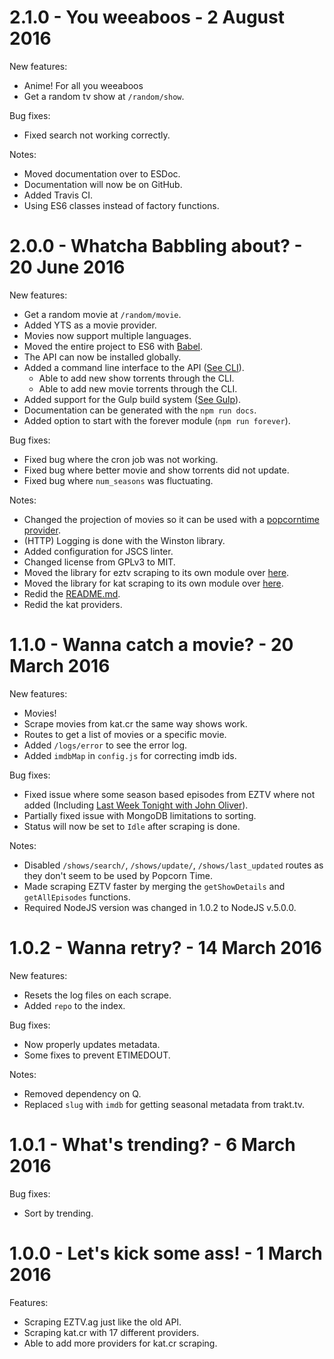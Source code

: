 2.1.0 - You weeaboos - 2 August 2016
==================================

New features:
 - Anime! For all you weeaboos
 - Get a random tv show at `/random/show`.

Bug fixes:
 - Fixed search not working correctly.

Notes:
 - Moved documentation over to ESDoc.
 - Documentation will now be on GitHub.
 - Added Travis CI.
 - Using ES6 classes instead of factory functions.

2.0.0 - Whatcha Babbling about? - 20 June 2016
==============================================

New features:
 - Get a random movie at `/random/movie`.
 - Added YTS as a movie provider.
 - Movies now support multiple languages.
 - Moved the entire project to ES6 with [Babel](https://babeljs.io/).
 - The API can now be installed globally.
 - Added a command line interface to the API ([See CLI](README.md#cli)).
   - Able to add new show torrents through the CLI.
   - Able to add new movie torrents through the CLI.
 - Added support for the Gulp build system ([See Gulp](README.md#gulp)).
 - Documentation can be generated with the `npm run docs`.
 - Added option to start with the forever module (`npm run forever`).

Bug fixes:
 - Fixed bug where the cron job was not working.
 - Fixed bug where better movie and show torrents did not update.
 - Fixed bug where `num_seasons` was fluctuating.

Notes:
 - Changed the projection of movies so it can be used with a [popcorntime provider](https://github.com/ChrisAlderson/butter-provider-movies).
 - (HTTP) Logging is done with the Winston library.
 - Added configuration for JSCS linter.
 - Changed license from GPLv3 to MIT.
 - Moved the library for eztv scraping to its own module over [here](https://github.com/ChrisAlderson/eztv-api-pt).
 - Moved the library for kat scraping to its own module over [here](https://github.com/ChrisAlderson/kat-api-pt).
 - Redid the [README.md](README.md).
 - Redid the kat providers.

1.1.0 - Wanna catch a movie? - 20 March 2016
============================================

New features:
 - Movies!
  - Scrape movies from kat.cr the same way shows work.
  - Routes to get a list of movies or a specific movie.
 - Added `/logs/error` to see the error log.
 - Added `imdbMap` in `config.js` for correcting imdb ids.

Bug fixes:
 - Fixed issue where some season based episodes from EZTV where not added (Including [Last Week Tonight with John Oliver](https://eztv.ag/shows/1025/last-week-tonight-with-john-oliver/)).
 - Partially fixed issue with MongoDB limitations to sorting.
 - Status will now be set to `Idle` after scraping is done.

Notes:
 - Disabled `/shows/search/`, `/shows/update/`, `/shows/last_updated` routes as they don't seem to be used by Popcorn Time.
 - Made scraping EZTV faster by merging the `getShowDetails` and `getAllEpisodes` functions.
 - Required NodeJS version was changed in 1.0.2 to NodeJS v.5.0.0.

1.0.2 - Wanna retry? - 14 March 2016
====================================

New features:
 - Resets the log files on each scrape.
 - Added `repo` to the index.

Bug fixes:
 - Now properly updates metadata.
 - Some fixes to prevent ETIMEDOUT.

Notes:
 - Removed dependency on Q.
 - Replaced `slug` with `imdb` for getting seasonal metadata from trakt.tv.

1.0.1 - What's trending? - 6 March 2016
======================================

Bug fixes:
 - Sort by trending.

1.0.0 - Let's kick some ass! - 1 March 2016
============================================

Features:
 - Scraping EZTV.ag just like the old API.
 - Scraping kat.cr with 17 different providers.
 - Able to add more providers for kat.cr scraping.
